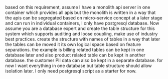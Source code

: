 
based on this requirement, assume I have a monolith api server in one container which provides all apis but the monolith is written in a way that the apis can be segregated based on micro-service concept at a later stage and can run in individual containers, I only have postgresql database. Now assume you are a database expert and create the table structure for this system which supports auditing and loose coupling, make use of industry best practices. create the structure with names of tables in a way that later the tables can be moved it its own logical space based on feature separations. the example is billing related tables can be kept in one database later and also product related table can be kept in another database. the customer PII data can also be kept in a separate database. for now I want everything in one database but table structure should allow isolation later. I only need postgresql script as a starter for now.